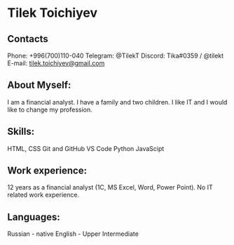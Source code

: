 # Tilek Toichiyev

## Contacts
Phone: +996(700)110-040
Telegram: @TilekT
Discord: Tika#0359 / @tilekt
E-mail: tilek.toichiyev@gmail.com

## About Myself:
I am a financial analyst. I have a family and two children. I like IT and I would like to change my profession.

## Skills:
HTML, CSS
Git and GitHub
VS Code
Python
JavaScipt

## Work experience:
12 years as a financial analyst (1C, MS Excel, Word, Power Point). 
No IT related work experience.

## Languages:
Russian - native
English - Upper Intermediate
